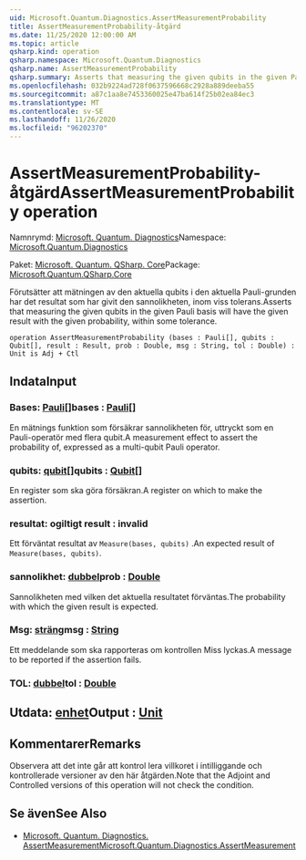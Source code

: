 ```yaml
---
uid: Microsoft.Quantum.Diagnostics.AssertMeasurementProbability
title: AssertMeasurementProbability-åtgärd
ms.date: 11/25/2020 12:00:00 AM
ms.topic: article
qsharp.kind: operation
qsharp.namespace: Microsoft.Quantum.Diagnostics
qsharp.name: AssertMeasurementProbability
qsharp.summary: Asserts that measuring the given qubits in the given Pauli basis will have the given result with the given probability, within some tolerance.
ms.openlocfilehash: 032b9224ad728f0637596668c2928a889deeba55
ms.sourcegitcommit: a87c1aa8e7453360025e47ba614f25b02ea84ec3
ms.translationtype: MT
ms.contentlocale: sv-SE
ms.lasthandoff: 11/26/2020
ms.locfileid: "96202370"
---
```

# <a name="assertmeasurementprobability-operation"></a><span data-ttu-id="81feb-102">AssertMeasurementProbability-åtgärd</span><span class="sxs-lookup"><span data-stu-id="81feb-102">AssertMeasurementProbability operation</span></span>

<span data-ttu-id="81feb-103">Namnrymd: [Microsoft. Quantum. Diagnostics](xref:Microsoft.Quantum.Diagnostics)</span><span class="sxs-lookup"><span data-stu-id="81feb-103">Namespace: [Microsoft.Quantum.Diagnostics](xref:Microsoft.Quantum.Diagnostics)</span></span>

<span data-ttu-id="81feb-104">Paket: [Microsoft. Quantum. QSharp. Core](https://nuget.org/packages/Microsoft.Quantum.QSharp.Core)</span><span class="sxs-lookup"><span data-stu-id="81feb-104">Package: [Microsoft.Quantum.QSharp.Core](https://nuget.org/packages/Microsoft.Quantum.QSharp.Core)</span></span>


<span data-ttu-id="81feb-105">Förutsätter att mätningen av den aktuella qubits i den aktuella Pauli-grunden har det resultat som har givit den sannolikheten, inom viss tolerans.</span><span class="sxs-lookup"><span data-stu-id="81feb-105">Asserts that measuring the given qubits in the given Pauli basis will have the given result with the given probability, within some tolerance.</span></span>

```qsharp
operation AssertMeasurementProbability (bases : Pauli[], qubits : Qubit[], result : Result, prob : Double, msg : String, tol : Double) : Unit is Adj + Ctl
```


## <a name="input"></a><span data-ttu-id="81feb-106">Indata</span><span class="sxs-lookup"><span data-stu-id="81feb-106">Input</span></span>

### <a name="bases--pauli"></a><span data-ttu-id="81feb-107">Bases: [Pauli](xref:microsoft.quantum.lang-ref.pauli)[]</span><span class="sxs-lookup"><span data-stu-id="81feb-107">bases : [Pauli](xref:microsoft.quantum.lang-ref.pauli)[]</span></span>

<span data-ttu-id="81feb-108">En mätnings funktion som försäkrar sannolikheten för, uttryckt som en Pauli-operatör med flera qubit.</span><span class="sxs-lookup"><span data-stu-id="81feb-108">A measurement effect to assert the probability of, expressed as a multi-qubit Pauli operator.</span></span>


### <a name="qubits--qubit"></a><span data-ttu-id="81feb-109">qubits: [qubit](xref:microsoft.quantum.lang-ref.qubit)[]</span><span class="sxs-lookup"><span data-stu-id="81feb-109">qubits : [Qubit](xref:microsoft.quantum.lang-ref.qubit)[]</span></span>

<span data-ttu-id="81feb-110">En register som ska göra försäkran.</span><span class="sxs-lookup"><span data-stu-id="81feb-110">A register on which to make the assertion.</span></span>


### <a name="result--__invalidresult__"></a><span data-ttu-id="81feb-111">resultat: __ogiltigt <Result>__</span><span class="sxs-lookup"><span data-stu-id="81feb-111">result : __invalid<Result>__</span></span>

<span data-ttu-id="81feb-112">Ett förväntat resultat av `Measure(bases, qubits)` .</span><span class="sxs-lookup"><span data-stu-id="81feb-112">An expected result of `Measure(bases, qubits)`.</span></span>


### <a name="prob--double"></a><span data-ttu-id="81feb-113">sannolikhet: [dubbel](xref:microsoft.quantum.lang-ref.double)</span><span class="sxs-lookup"><span data-stu-id="81feb-113">prob : [Double](xref:microsoft.quantum.lang-ref.double)</span></span>

<span data-ttu-id="81feb-114">Sannolikheten med vilken det aktuella resultatet förväntas.</span><span class="sxs-lookup"><span data-stu-id="81feb-114">The probability with which the given result is expected.</span></span>


### <a name="msg--string"></a><span data-ttu-id="81feb-115">Msg: [sträng](xref:microsoft.quantum.lang-ref.string)</span><span class="sxs-lookup"><span data-stu-id="81feb-115">msg : [String](xref:microsoft.quantum.lang-ref.string)</span></span>

<span data-ttu-id="81feb-116">Ett meddelande som ska rapporteras om kontrollen Miss lyckas.</span><span class="sxs-lookup"><span data-stu-id="81feb-116">A message to be reported if the assertion fails.</span></span>


### <a name="tol--double"></a><span data-ttu-id="81feb-117">TOL: [dubbel](xref:microsoft.quantum.lang-ref.double)</span><span class="sxs-lookup"><span data-stu-id="81feb-117">tol : [Double](xref:microsoft.quantum.lang-ref.double)</span></span>





## <a name="output--unit"></a><span data-ttu-id="81feb-118">Utdata: [enhet](xref:microsoft.quantum.lang-ref.unit)</span><span class="sxs-lookup"><span data-stu-id="81feb-118">Output : [Unit](xref:microsoft.quantum.lang-ref.unit)</span></span>



## <a name="remarks"></a><span data-ttu-id="81feb-119">Kommentarer</span><span class="sxs-lookup"><span data-stu-id="81feb-119">Remarks</span></span>

<span data-ttu-id="81feb-120">Observera att det inte går att kontrol lera villkoret i intilliggande och kontrollerade versioner av den här åtgärden.</span><span class="sxs-lookup"><span data-stu-id="81feb-120">Note that the Adjoint and Controlled versions of this operation will not check the condition.</span></span>

## <a name="see-also"></a><span data-ttu-id="81feb-121">Se även</span><span class="sxs-lookup"><span data-stu-id="81feb-121">See Also</span></span>

- [<span data-ttu-id="81feb-122">Microsoft. Quantum. Diagnostics. AssertMeasurement</span><span class="sxs-lookup"><span data-stu-id="81feb-122">Microsoft.Quantum.Diagnostics.AssertMeasurement</span></span>](xref:Microsoft.Quantum.Diagnostics.AssertMeasurement)